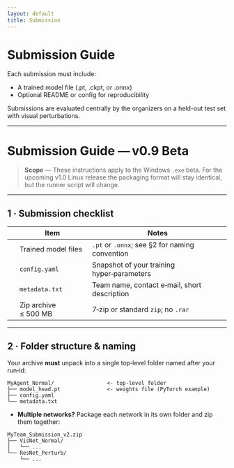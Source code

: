 ```yaml
---
layout: default
title: Submission
---
```


# Submission Guide

Each submission must include:
- A trained model file (.pt, .ckpt, or .onnx)
- Optional README or config for reproducibility

Submissions are evaluated centrally by the organizers on a held-out test set with visual perturbations.

---

# Submission Guide — v0.9 Beta

> **Scope** — These instructions apply to the Windows `.exe` beta. For the upcoming v1.0 Linux release the packaging format will stay identical, but the runner script will change.

---

## 1 · Submission checklist

|   | Item                 | Notes                                                                       |
| - | -------------------- | --------------------------------------------------------------------------- |
|   | Trained model files  | `.pt` or `.onnx`; see §2 for naming convention                              |
|   | `config.yaml`        | Snapshot of your training hyper‑parameters                                  |
|   | `metadata.txt`       | Team name, contact e‑mail, short description                                |
|   | Zip archive ≤ 500 MB | 7‑zip or standard `zip`; no `.rar`                                          |

---

## 2 · Folder structure & naming

Your archive **must** unpack into a single top‑level folder named after your run‑id:

```
MyAgent_Normal/                 <‑ top‑level folder
├── model_head.pt               <‑ weights file (PyTorch example)
├── config.yaml
└── metadata.txt
```

* **Multiple networks?** Package each network in its own folder and zip them
  together:

```
MyTeam_Submission_v2.zip
├── VisNet_Normal/
│   └── ...
└── ResNet_Perturb/
    └── ...
```


<!--
---

## 3 · Create the archive

```cmd
:: Windows PowerShell example
Compress-Archive -Path VisNet_Normal,ResNet_Perturb -DestinationPath MyTeam_Submission_v2.zip
```

Verify size ≤ 500 MB and compute a SHA‑256 checksum (recommended):

```cmd
CertUtil -hashfile MyTeam_Submission_v2.zip SHA256
```

---

## 4 · Local validation (strongly recommended)

Run the provided `validate_submission.py` script before uploading:

```cmd
conda activate mouse2
python tools\validate_submission.py --zip MyTeam_Submission_v2.zip \
       --env MouseVsAI_Windows_v0.9.exe --episodes 10
```

The script will:

1. Unpack the zip into a temp folder.
2. Load each model into the evaluation runner.
3. Play 10 short episodes to verify file integrity and runtime (< 10 s each).

If all checks pass, you’ll see `VALIDATION OK`.

---

## 5 · Upload to the leaderboard

1. Log in to the [https://mouse-vs-ai.](https://mouse-vs-ai.leaderboard.io)[*leaderboard*](https://mouse-vs-ai.leaderboard.io)[.io](https://mouse-vs-ai.leaderboard.io) portal.
2. Click **Submit** → **Upload Zip**.
3. Attach `MyTeam_Submission_v2.zip` and paste the SHA‑256 hash.
4. Agree to the rules and click **Submit**.
5. Refresh your team page; status will show **Queued → Running → Scored**.

> **Submission limit** — You may upload up to **3** zip files per week.
> Only the highest‑ranked model before the final deadline counts for prizes.

---

## 6 · Evaluation protocol

| Stage                       | Episodes | Perturbations               | Metrics   |
| --------------------------- | -------- | --------------------------- | --------- |
| Public leaderboard          | 50       | Same fog levels as training | ASR & MSR |
| Private leaderboard         | 100      | Held‑out perturbations      | ASR & MSR |
| (Optional) Neural alignment | 80       | No perturbation             | Pearson r |

Detailed scoring scripts live in the *starter‑kit/evaluation* folder.

---

## 7 · Common errors & fixes

| Error message                 | Likely cause                                 | Fix                                                               |
| ----------------------------- | -------------------------------------------- | ----------------------------------------------------------------- |
| `Model file not found`        | Wrong path inside archive                    | Keep `model_head.pt` at first level of each run folder            |
| `RuntimeError: size mismatch` | Wrong network architecture vs. saved weights | Ensure you export with the same class definition used in training |
| `Timeout after 5 min`         | Model too large or slow                      | Optimise inference (e.g., TorchScript) or contact organisers      |

---

## 8 · Licence & rules recap

* By submitting you grant the organisers a non‑exclusive licence to evaluate your model weights **only** for leaderboard purposes.
* Your code and data remain your intellectual property.
* Full rules: [rules.md](rules.html).

---

Need help? Ping **@organisers** in the Discord or open an issue in the GitHub starter kit.
-->



